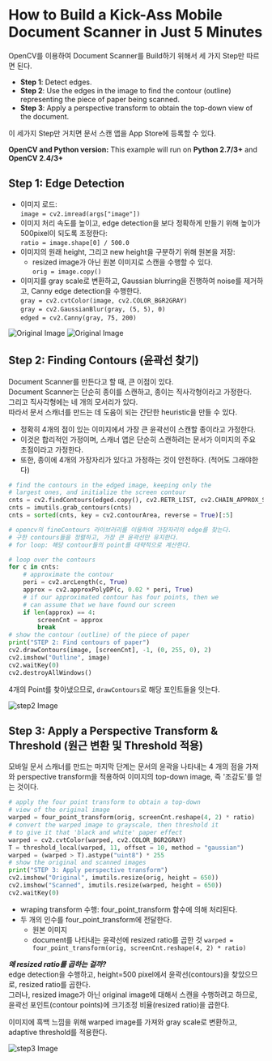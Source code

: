 # How to Build a Kick-Ass Mobile Document Scanner in Just 5 Minutes

OpenCV를 이용하여 Document Scanner를 Build하기 위해서 세 가지 Step만 따르면 된다.
- **Step 1**: Detect edges.
- **Step 2**: Use the edges in the image to find the contour (outline) representing the piece of paper being scanned.
- **Step 3**: Apply a perspective transform to obtain the top-down view of the document.

이 세가지 Step만 거치면 문서 스캔 앱을 App Store에 등록할 수 있다.

**OpenCV and Python version:**
This example will run on **Python 2.7/3+** and **OpenCV 2.4/3+**

## Step 1: Edge Detection

- 이미지 로드:  
`image = cv2.imread(args["image"])`
- 이미지 처리 속도를 높이고, edge detection을 보다 정확하게 만들기 위해 높이가 500pixel이 되도록 조정한다:  
`ratio = image.shape[0] / 500.0`
- 이미지의 원래 height, 그리고 new height을 구분하기 위해 원본을 저장:
  - resized image가 아닌 원본 이미지로 스캔을 수행할 수 있다.  
`orig = image.copy()`
- 이미지를 gray scale로 변환하고, Gaussian blurring을 진행하여 noise를 제거하고, Canny edge detection을 수행한다.  
`gray = cv2.cvtColor(image, cv2.COLOR_BGR2GRAY)`  
`gray = cv2.GaussianBlur(gray, (5, 5), 0)`  
`edged = cv2.Canny(gray, 75, 200)`  

![Original Image](images/example_05.jpg "Original Image")
![Original Image](images/step1.jpg "Step 1 Image")

## Step 2: Finding Contours (윤곽선 찾기)

Document Scanner를 만든다고 할 때, 큰 이점이 있다.  
Document Scanner는 단순히 종이를 스캔하고, 종이는 직사각형이라고 가정한다.  
그리고 직사각형에는 네 개의 모서리가 있다.  
따라서 문서 스캐너를 만드는 데 도움이 되는 간단한 heuristic을 만들 수 있다.
- 정확히 4개의 점이 있는 이미지에서 가장 큰 윤곽선이 스캔할 종이라고 가정한다.
- 이것은 합리적인 가정이며, 스캐너 앱은 단순히 스캔하려는 문서가 이미지의 주요 초점이라고 가정한다.
- 또한, 종이에 4개의 가장자리가 있다고 가정하는 것이 안전하다. (적어도 그래야한다)

```python
# find the contours in the edged image, keeping only the
# largest ones, and initialize the screen contour
cnts = cv2.findContours(edged.copy(), cv2.RETR_LIST, cv2.CHAIN_APPROX_SIMPLE)
cnts = imutils.grab_contours(cnts)  
cnts = sorted(cnts, key = cv2.contourArea, reverse = True)[:5]  

# opencv의 fineContours 라이브러리를 이용하여 가장자리의 edge를 찾는다. 
# 구한 contours들을 정렬하고, 가장 큰 윤곽선만 유지한다.
# for loop: 해당 contour들의 point를 대략적으로 계산한다.

# loop over the contours  
for c in cnts:  
	# approximate the contour  
	peri = cv2.arcLength(c, True)  
	approx = cv2.approxPolyDP(c, 0.02 * peri, True)  
	# if our approximated contour has four points, then we  
	# can assume that we have found our screen  
	if len(approx) == 4:  
		screenCnt = approx  
		break
# show the contour (outline) of the piece of paper  
print("STEP 2: Find contours of paper")  
cv2.drawContours(image, [screenCnt], -1, (0, 255, 0), 2)
cv2.imshow("Outline", image)
cv2.waitKey(0)
cv2.destroyAllWindows()
```

4개의 Point를 찾아냈으므로, `drawContours`로 해당 포인트들을 잇는다.

![step2 Image](images/step2.jpg)

## Step 3: Apply a Perspective Transform & Threshold (원근 변환 및 Threshold 적용)

모바일 문서 스캐너를 만드는 마지막 단계는 문서의 윤곽을 나타내는 4 개의 점을 가져와 perspective transform을 적용하여 이미지의 top-down image, 즉 '조감도'를 얻는 것이다.  

```python
# apply the four point transform to obtain a top-down
# view of the original image
warped = four_point_transform(orig, screenCnt.reshape(4, 2) * ratio)
# convert the warped image to grayscale, then threshold it
# to give it that 'black and white' paper effect
warped = cv2.cvtColor(warped, cv2.COLOR_BGR2GRAY)
T = threshold_local(warped, 11, offset = 10, method = "gaussian")
warped = (warped > T).astype("uint8") * 255
# show the original and scanned images
print("STEP 3: Apply perspective transform")
cv2.imshow("Original", imutils.resize(orig, height = 650))
cv2.imshow("Scanned", imutils.resize(warped, height = 650))
cv2.waitKey(0)
```

- wraping transform 수행: four_point_transform 함수에 의해 처리된다.
- 두 개의 인수를 four_point_transform에 전달한다.
  - 원본 이미지
  - document를 나타내는 윤곽선에 resized ratio를 곱한 것
`warped = four_point_transform(orig, screenCnt.reshape(4, 2) * ratio)`  

***왜 resized ratio를 곱하는 걸까?***  
edge detection을 수행하고, height=500 pixel에서 윤곽선(contours)을 찾았으므로, resized ratio를 곱한다.  
그러나, resized image가 아닌 original image에 대해서 스캔을 수행하려고 하므로, 윤곽선 포인트(contour points)에 크기조정 비율(resized ratio)을 곱한다.  

이미지에 흑백 느낌을 위해 warped image를 가져와 gray scale로 변환하고, adaptive threshold를 적용한다.

![step3 Image](images/step3.jpg)
